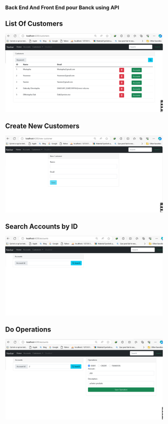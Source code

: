 ### Back End And Front End pour Banck using API


## List Of Customers
![ListOfCustomers.png](frontend/images/ListOfCustomers.png)

## Create New Customers
![addNewCustomer.png](frontend/images/addNewCustomer.png)

## Search Accounts by ID
![Accounts.png](frontend/images/Accounts.png)

## Do Operations
![SaveOpertion.png](frontend/images/SaveOpertion.png)


